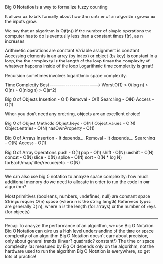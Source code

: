 Big O Notation is a way to formalize fuzzy counting

It allows us to talk formally about how the runtime of an algorithm grows as the inputs grow.

We say that an algorithm is O(f(n)) if the number of simple operations the computer has to do is eventually less than a constant times f(n), as n increases

Arithmetic operations are constant
Variable assignment is constant
Accessing elements in an array (by index) or object (by key) is constant
In a loop, the the complexity is the length of the loop times the complexity of whatever happens inside of the loop
Logarithmic time complexity is great!

Recursion sometimes involves logarithmic space complexity.

Time Complexity
Best -----------------------> Worst
O(1) > O(log n) > O(n) > O(nlog n) > O(n^2)

Big O of Objects
Insertion -   O(1)
Removal -   O(1)
Searching -   O(N)
Access -   O(1)

When you don't need any ordering, objects are an excellent choice!

Big O of Object Methods
Object.keys -   O(N)
Object.values -   O(N)
Object.entries -   O(N)
hasOwnProperty -   O(1)

Big O of Arrays
Insertion -   It depends....
Removal -   It depends....
Searching -   O(N)
Access -   O(1)

Big O of Array Operations
push -   O(1)
pop -   O(1)
shift -   O(N)
unshift -   O(N)
concat -   O(N)
slice -   O(N)
splice -   O(N)
sort -   O(N * log N)
forEach/map/filter/reduce/etc. -   O(N)

------------------------------------------------------------------------------------------------------------------------

We can also use big O notation to analyze space complexity: how much additional memory do we need to allocate in order to run the code in our algorithm?

Most primitives (booleans, numbers, undefined, null) are constant space
Strings require O(n) space (where n is the string length)
Reference types are generally O( n), where n is the length (for arrays) or the number of keys (for objects)

------------------------------------------------------------------------------------------------------------------------

Recap
To analyze the performance of an algorithm, we use Big O Notation
Big O Notation can give us a high level understanding of the time or space complexity of an algorithm
Big O Notation doesn't care about precision, only about general trends (linear? quadratic? constant?)
The time or space complexity (as measured by Big O) depends only on the algorithm, not the hardware used to run the algorithm
Big O Notation is everywhere, so get lots of practice!